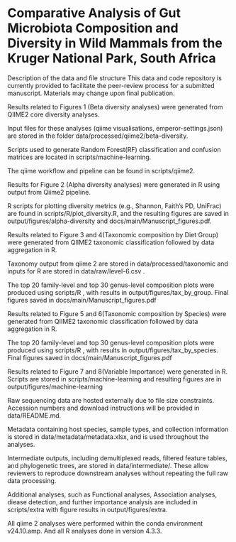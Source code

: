 # Comparative Analysis of Gut Microbiota Composition and Diversity in Wild Mammals from the Kruger National Park, South Africa

Description of the data and file structure This data and code repository is currently provided to facilitate the peer-review process for a submitted manuscript. Materials may change upon final publication.

Results related to Figures 1 (Beta diversity analyses) were generated from QIIME2 core diversity analyses.

Input files for these analyses (qiime visualisations, emperor-settings.json) are stored in the folder data/processed/qiime2/beta-diversity.

Scripts used to generate Random Forest(RF) classification and confusion matrices are located in scripts/machine-learning.

The qiime workflow and pipeline can be found in scripts/qiime2. 

Results for Figure 2 (Alpha diversity analyses) were generated in R using output from Qiime2 pipeline. 

R scripts for plotting diversity metrics (e.g., Shannon, Faith’s PD, UniFrac) are found in scripts/R/plot_diversity.R, and the resulting figures are saved in output/figures/alpha-diversity and docs/main/Manuscript_figures.pdf.

Results related to Figure 3 and 4(Taxonomic composition by Diet Group) were generated from QIIME2 taxonomic classification followed by data aggregation in R.

Taxonomy output from qiime 2 are stored in data/processed/taxonomic and inputs for R are stored in data/raw/level-6.csv .

The top 20 family-level and top 30 genus-level composition plots were produced using scripts/R , with results in output/figures/tax_by_group. Final figures saved in docs/main/Manuscript_figures.pdf

Results related to Figure 5 and 6(Taxonomic composition by Species) were generated from QIIME2 taxonomic classification followed by data aggregation in R.

The top 20 family-level and top 30 genus-level composition plots were produced using scripts/R , with results in output/figures/tax_by_species. Final figures saved in docs/main/Manuscript_figures.pdf

Results related to Figure 7 and 8(Variable Importance) were generated  in R. Scripts are stored in scripts/machine-learning and resulting figures are in output/figures/machine-learning

Raw sequencing data are hosted externally due to file size constraints. Accession numbers and download instructions will be provided in data/README.md.

Metadata containing host species, sample types, and collection information is stored in data/metadata/metadata.xlsx, and is used throughout the analyses.

Intermediate outputs, including demultiplexed reads, filtered feature tables, and phylogenetic trees, are stored in data/intermediate/. These allow reviewers to reproduce downstream analyses without repeating the full raw data processing.

Additional analyses, such as Functional analyses, Association analyses, diease detection, and further importance analysis are included in scripts/extra with figure results in output/figures/extra. 

All qiime 2 analyses were performed within the conda environment v24.10.amp. And all R analyses done in version 4.3.3. 

